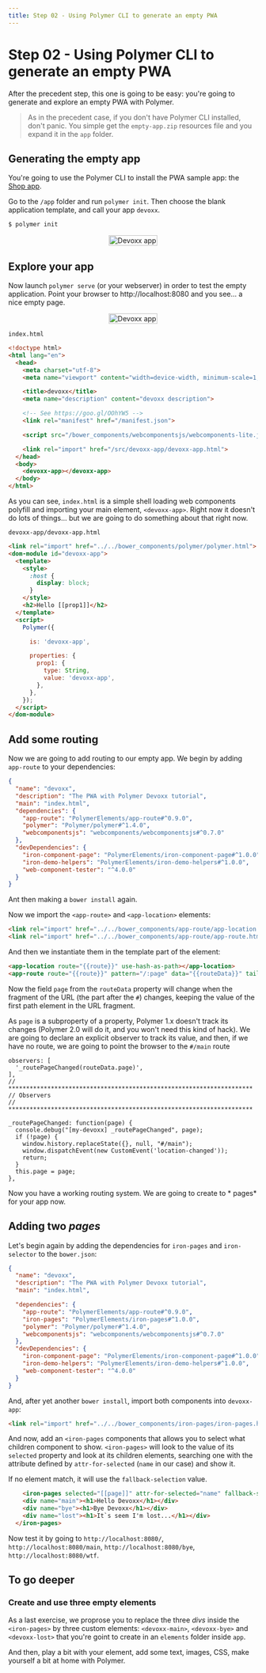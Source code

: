 ```yaml
---
title: Step 02 - Using Polymer CLI to generate an empty PWA
---
```


# Step 02 - Using Polymer CLI to generate an empty PWA

After the precedent step, this one is going to be easy: you're going to generate and explore an empty PWA with Polymer.

> As in the precedent case, if you don't have Polymer CLI installed, don't panic. You simple get the `empty-app.zip` resources file and you expand it in the `app` folder.


## Generating the empty app

You're going to use the Polymer CLI to install the PWA sample app: the [Shop app](https://shop.polymer-project.org/).

Go to the `/app` folder and run `polymer init`. Then choose the blank application template, and call your app `devoxx`.

```bash
$ polymer init
```

<div style="display:flex; justify-content:space-around; max-width:100%;"><div style="max-width:500px;"><img src="../img/devoxx-app-01.png" alt="Devoxx app" style="width:100%;" /></div></div>

## Explore your app

Now launch `polymer serve` (or your webserver) in order to test the empty application. Point your browser to http://localhost:8080 and you see... a nice empty page.

<div style="display:flex; justify-content:space-around; max-width:100%;"><div style="max-width:500px;"><img src="../img/devoxx-app-empty.png" alt="Devoxx app" style="width:100%;" /></div></div>

`index.html`
```HTML
<!doctype html>
<html lang="en">
  <head>
    <meta charset="utf-8">
    <meta name="viewport" content="width=device-width, minimum-scale=1, initial-scale=1, user-scalable=yes">

    <title>devoxx</title>
    <meta name="description" content="devoxx description">

    <!-- See https://goo.gl/OOhYW5 -->
    <link rel="manifest" href="/manifest.json">

    <script src="/bower_components/webcomponentsjs/webcomponents-lite.js"></script>

    <link rel="import" href="/src/devoxx-app/devoxx-app.html">
  </head>
  <body>
    <devoxx-app></devoxx-app>
  </body>
</html>
```

As you can see, `index.html` is a simple shell loading web components polyfill and importing your main element, `<devoxx-app>`.
Right now it doesn't do lots of things... but we are going to do something about that right now.

`devoxx-app/devoxx-app.html`
```HTML
<link rel="import" href="../../bower_components/polymer/polymer.html">
<dom-module id="devoxx-app">
  <template>
    <style>
      :host {
        display: block;
      }
    </style>
    <h2>Hello [[prop1]]</h2>
  </template>
  <script>
    Polymer({

      is: 'devoxx-app',

      properties: {
        prop1: {
          type: String,
          value: 'devoxx-app',
        },
      },
    });
  </script>
</dom-module>

```


## Add some routing

Now we are going to add routing to our empty app. We begin by adding `app-route` to your dependencies:

```json
{
  "name": "devoxx",
  "description": "The PWA with Polymer Devoxx tutorial",
  "main": "index.html",
  "dependencies": {
    "app-route": "PolymerElements/app-route#^0.9.0",
    "polymer": "Polymer/polymer#^1.4.0",
    "webcomponentsjs": "webcomponents/webcomponentsjs#^0.7.0"
  },
  "devDependencies": {
    "iron-component-page": "PolymerElements/iron-component-page#^1.0.0",
    "iron-demo-helpers": "PolymerElements/iron-demo-helpers#^1.0.0",
    "web-component-tester": "^4.0.0"
  }
}
```

Ant then making a `bower install` again.

Now we import the `<app-route>` and `<app-location>` elements:

```HTML
<link rel="import" href="../../bower_components/app-route/app-location.html">
<link rel="import" href="../../bower_components/app-route/app-route.html">
```

And then we instantiate them in the template part of the element:

```HTML
<app-location route="{{route}}" use-hash-as-path></app-location>
<app-route route="{{route}}" pattern="/:page" data="{{routeData}}" tail="{{subroute}}"></app-route>
```

Now the field `page` from the `routeData` property will change when the fragment of the URL (the part after the `#`) changes, keeping the value of the first path element in the URL fragment.

As `page` is a subproperty of a property, Polymer 1.x doesn't track its changes (Polymer 2.0 will do it, and you won't need this kind of hack). We are going to declare an explicit observer to track its value, and then, if we have no route, we are going to point the browser to the `#/main` route

```JS
observers: [
  '_routePageChanged(routeData.page)',
],
// *********************************************************************
// Observers
// *********************************************************************

_routePageChanged: function(page) {
  console.debug("[my-devoxx] _routePageChanged", page);
  if (!page) {
    window.history.replaceState({}, null, "#/main");
    window.dispatchEvent(new CustomEvent('location-changed'));
    return;
  }
  this.page = page;
},
```

Now you have a working routing system. We are going to create to * pages* for your app now.


## Adding two *pages*

Let's begin again by adding the dependencies for `iron-pages` and  `iron-selector` to the `bower.json`:

```json
{
  "name": "devoxx",
  "description": "The PWA with Polymer Devoxx tutorial",
  "main": "index.html",

  "dependencies": {
    "app-route": "PolymerElements/app-route#^0.9.0",
    "iron-pages": "PolymerElements/iron-pages#^1.0.0",
    "polymer": "Polymer/polymer#^1.4.0",
    "webcomponentsjs": "webcomponents/webcomponentsjs#^0.7.0"
  },
  "devDependencies": {
    "iron-component-page": "PolymerElements/iron-component-page#^1.0.0",
    "iron-demo-helpers": "PolymerElements/iron-demo-helpers#^1.0.0",
    "web-component-tester": "^4.0.0"
  }
}
```

And, after yet another `bower install`, import both components into `devoxx-app`:

```HTML
<link rel="import" href="../../bower_components/iron-pages/iron-pages.html">
```

And now, add an `<iron-pages` components that allows you to select what children component to show.
`<iron-pages>` will look to the value of its  `selected` property and look at its children elements,
searching one with the attribute defined by `attr-for-selected` (`name` in our case) and show it.

If no element match, it will use the  `fallback-selection` value.

```HTML
	<iron-pages selected="[[page]]" attr-for-selected="name" fallback-selection="lost">
    <div name="main"><h1>Hello Devoxx</h1></div>
    <div name="bye"><h1>Bye Devoxx</h1></div>
    <div name="lost"><h1>It`s seem I'm lost...</h1></div>
  </iron-pages>
```

Now test it by going to `http://localhost:8080/`, `http://localhost:8080/main`,  `http://localhost:8080/bye`,  `http://localhost:8080/wtf`.


## To go deeper

### Create and use three empty elements

As a last exercise, we proprose you to replace the three *divs* inside the `<iron-pages>` by three custom elements: `<devoxx-main>`, `<devoxx-bye>` and `<devoxx-lost>` that you're goint to create in an `elements` folder inside `app`.

And then, play a bit with your element, add some text, images, CSS, make yourself a bit at home with Polymer.
